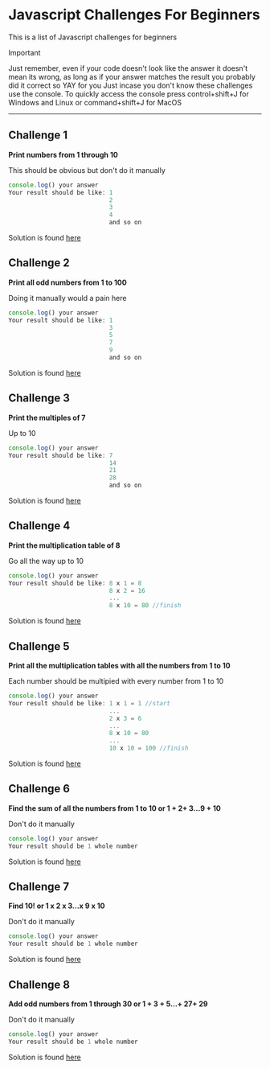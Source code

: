 # Javascript Challenges For Beginners
This is a list of Javascript challenges for beginners
> [!IMPORTANT]
> Just remember, even if your code doesn't look like the answer it doesn't mean its wrong, as long as if your answer matches the result you probably did it correct so YAY for you
Just incase you don't know these challenges use the console. To quickly access the console press control+shift+J for Windows and Linux or command+shift+J for MacOS


---

## Challenge 1

**Print numbers from 1 through 10**

This should be obvious but don't do it manually

```javascript
console.log() your answer
Your result should be like: 1
                            2
                            3
                            4
                            and so on
```

Solution is found [here](challenge_1.html)

## Challenge 2

**Print all odd numbers from 1 to 100**

Doing it manually would a pain here

```javascript
console.log() your answer
Your result should be like: 1
                            3
                            5
                            7
                            9
                            and so on
```

Solution is found [here](challenge_2.html)

## Challenge 3

**Print the multiples of 7**

Up to 10

```javascript
console.log() your answer
Your result should be like: 7
                            14
                            21
                            28
                            and so on
```

Solution is found [here](challenge_3.html) 

## Challenge 4

**Print the multiplication table of 8**

Go all the way up to 10

```javascript
console.log() your answer
Your result should be like: 8 x 1 = 8
                            8 x 2 = 16
                            ...
                            8 x 10 = 80 //finish
```

Solution is found [here](challenge_4.html) 

## Challenge 5

**Print all the multiplication tables with all the numbers from 1 to 10**

Each number should be multipied with every number from 1 to 10

```javascript
console.log() your answer
Your result should be like: 1 x 1 = 1 //start
                            ...
                            2 x 3 = 6
                            ...
                            8 x 10 = 80
                            ...
                            10 x 10 = 100 //finish
```

Solution is found [here](challenge_5.html) 

## Challenge 6

**Find the sum of all the numbers from 1 to 10 or 1 + 2+ 3...9 + 10**

Don't do it manually

```javascript
console.log() your answer
Your result should be 1 whole number
```

Solution is found [here](challenge_6.html) 

## Challenge 7

**Find 10! or 1 x 2 x 3...x 9 x 10**

Don't do it manually

```javascript
console.log() your answer
Your result should be 1 whole number
```

Solution is found [here](challenge_7.html) 

## Challenge 8

**Add odd numbers from 1 through 30 or 1 + 3 + 5...+ 27+ 29**

Don't do it manually

```javascript
console.log() your answer
Your result should be 1 whole number
```

Solution is found [here](challenge_7.html) 